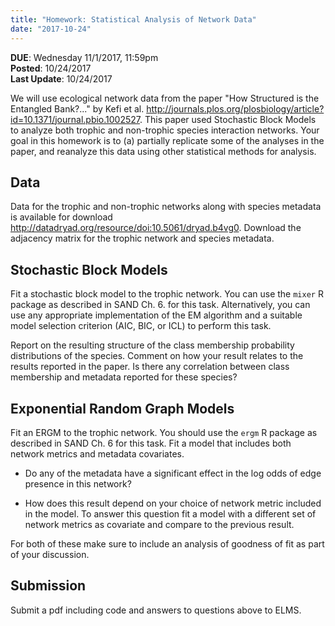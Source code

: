 ```yaml
---
title: "Homework: Statistical Analysis of Network Data"
date: "2017-10-24"
---
```


**DUE**: Wednesday 11/1/2017, 11:59pm  
**Posted**: 10/24/2017  
**Last Update**: 10/24/2017  


We will use ecological network data from the paper "How Structured is the Entangled Bank?..." by Kefi et al. http://journals.plos.org/plosbiology/article?id=10.1371/journal.pbio.1002527. This paper used Stochastic Block Models to analyze both trophic and non-trophic species interaction networks. Your goal in this homework is to (a) partially replicate some of the analyses in the paper, and reanalyze this data using other statistical methods for analysis. 


## Data 

Data for the trophic and non-trophic networks along with species metadata is available for download http://datadryad.org/resource/doi:10.5061/dryad.b4vg0. Download the adjacency matrix for the trophic network and species metadata.

## Stochastic Block Models

Fit a stochastic block model to the trophic network. You can use the `mixer` R package as described in SAND Ch. 6. for this task. Alternatively, you can use any appropriate implementation of the EM algorithm and a suitable model selection criterion (AIC, BIC, or ICL) to perform this task. 

Report on the resulting structure of the class membership probability distributions of the species. Comment on how your result relates to the results reported in the paper. Is there any correlation between class membership and metadata reported for these species? 

## Exponential Random Graph Models

Fit an ERGM to the trophic network. You should use the `ergm` R package as described in SAND Ch. 6 for this task. Fit a model that includes both network metrics and metadata covariates. 

- Do any of the metadata have a significant effect in the log odds of edge presence in this network? 

- How does this result depend on your choice of network metric included in the model. To answer this question fit a model with a different set of network metrics as covariate and compare to the previous result.

For both of these make sure to include an analysis of goodness of fit as part of your discussion.

## Submission

Submit a pdf including code and answers to questions above to ELMS.
